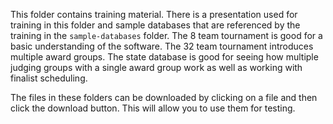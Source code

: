 This folder contains training material.  There is a presentation used
for training in this folder and sample databases that are referenced
by the training in the `sample-databases` folder.  The 8 team
tournament is good for a basic understanding of the software. The 32
team tournament introduces multiple award groups. The state database
is good for seeing how multiple judging groups with a single award
group work as well as working with finalist scheduling.
 
The files in these folders can be downloaded by clicking on a file and then
click the download button. This will allow you to use them for testing.
